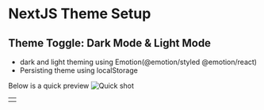 # NextJS Theme Setup
## Theme Toggle: Dark Mode & Light Mode

- dark and light theming using Emotion(@emotion/styled @emotion/react)
- Persisting theme using localStorage

Below is a quick preview
![Quick shot ](https://user-images.githubusercontent.com/7278348/224132178-d017a495-727f-4efa-8355-e2101f5bb57e.gif)

<table>
<tr src="https://user-images.githubusercontent.com/7278348/224132178-d017a495-727f-4efa-8355-e2101f5bb57e.gif">
<td></td>
</tr>
</table>
